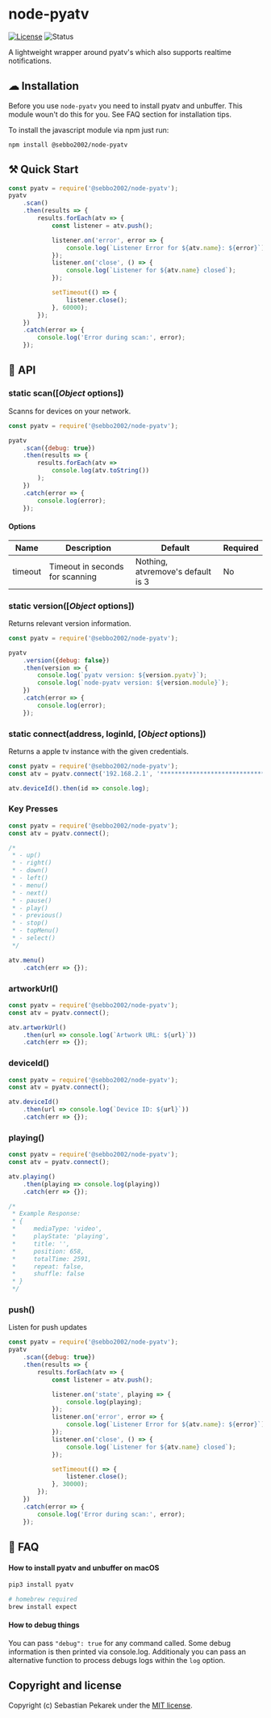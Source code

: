 # node-pyatv

[![License](https://img.shields.io/badge/license-MIT-blue.svg?style=flat-square)](LICENSE)
![Status](https://git-badges.sebbo.net/98/master/build)

A lightweight wrapper around pyatv's which also supports realtime notifications.


## ☁ Installation

Before you use `node-pyatv` you need to install pyatv and unbuffer. This module woun't do this for you. See FAQ section for installation tips.

To install the javascript module via npm just run:

	npm install @sebbo2002/node-pyatv


## ⚒ Quick Start

```javascript
const pyatv = require('@sebbo2002/node-pyatv');
pyatv
    .scan()
    .then(results => {
        results.forEach(atv => {
            const listener = atv.push();

            listener.on('error', error => {
                console.log(`Listener Error for ${atv.name}: ${error}`);
            });
            listener.on('close', () => {
                console.log(`Listener for ${atv.name} closed`);
            });

            setTimeout(() => {
                listener.close();
            }, 60000);
        });
    })
    .catch(error => {
        console.log('Error during scan:', error);
    });
```


## 📑 API

### static scan([_Object_ options])

Scanns for devices on your network.

```javascript
const pyatv = require('@sebbo2002/node-pyatv');

pyatv
    .scan({debug: true})
    .then(results => {
        results.forEach(atv =>
            console.log(atv.toString())
        );
    })
    .catch(error => {
        console.log(error);
    });
```

#### Options
<table>
    <thead>
        <tr>
            <th>Name</th>
            <th>Description</th>
            <th>Default</th>
            <th>Required</th>
        </tr>
    </thead>
    <tbody>
        <tr>
            <td>timeout</td>
            <td>Timeout in seconds for scanning</td>
            <td>Nothing, atvremove's default is 3</td>
            <td>No</td>
        </tr>
    </tbody>
</table>



### static version([_Object_ options])

Returns relevant version information.

```javascript
const pyatv = require('@sebbo2002/node-pyatv');

pyatv
    .version({debug: false})
    .then(version => {
        console.log(`pyatv version: ${version.pyatv}`);
        console.log(`node-pyatv version: ${version.module}`);
    })
    .catch(error => {
        console.log(error);
    });
```


### static connect(address, loginId, [_Object_ options])

Returns a apple tv instance with the given credentials.

```javascript
const pyatv = require('@sebbo2002/node-pyatv');
const atv = pyatv.connect('192.168.2.1', '*****************************');

atv.deviceId().then(id => console.log);
```



### Key Presses

```javascript
const pyatv = require('@sebbo2002/node-pyatv');
const atv = pyatv.connect();

/*
 * - up()
 * - right()
 * - down()
 * - left()
 * - menu()
 * - next()
 * - pause()
 * - play()
 * - previous()
 * - stop()
 * - topMenu()
 * - select()
 */

atv.menu()
    .catch(err => {});
```


### artworkUrl()

```javascript
const pyatv = require('@sebbo2002/node-pyatv');
const atv = pyatv.connect();

atv.artworkUrl()
    .then(url => console.log(`Artwork URL: ${url}`))
    .catch(err => {});
```


### deviceId()

```javascript
const pyatv = require('@sebbo2002/node-pyatv');
const atv = pyatv.connect();

atv.deviceId()
    .then(url => console.log(`Device ID: ${url}`))
    .catch(err => {});
```


### playing()

```javascript
const pyatv = require('@sebbo2002/node-pyatv');
const atv = pyatv.connect();

atv.playing()
    .then(playing => console.log(playing))
    .catch(err => {});

/*
 * Example Response:
 * {
 *     mediaType: 'video',
 *     playState: 'playing',
 *     title: '',
 *     position: 658,
 *     totalTime: 2591,
 *     repeat: false,
 *     shuffle: false
 * }
 */
```


### push()

Listen for push updates

```javascript
const pyatv = require('@sebbo2002/node-pyatv');
pyatv
    .scan({debug: true})
    .then(results => {
        results.forEach(atv => {
            const listener = atv.push();

            listener.on('state', playing => {
                console.log(playing);
            });
            listener.on('error', error => {
                console.log(`Listener Error for ${atv.name}: ${error}`);
            });
            listener.on('close', () => {
                console.log(`Listener for ${atv.name} closed`);
            });

            setTimeout(() => {
                listener.close();
            }, 30000);
        });
    })
    .catch(error => {
        console.log('Error during scan:', error);
    });
```



## 🤨 FAQ

#### How to install pyatv and unbuffer on macOS

```bash
pip3 install pyatv

# homebrew required
brew install expect
```


#### How to debug things

You can pass `"debug": true` for any command called. Some debug information is then printed via console.log. Additionaly 
you can pass an alternative function to process debugs logs within the `log` option.


## Copyright and license

Copyright (c) Sebastian Pekarek under the [MIT license](LICENSE).
